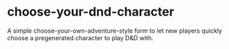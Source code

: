 # choose-your-dnd-character

A simple choose-your-own-adventure-style form to let new players quickly choose a pregenerated character to play D&D with.

